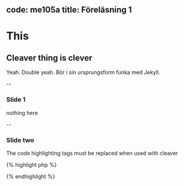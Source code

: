 

code: me105a
title: Föreläsning 1
---

# This

## Cleaver thing is clever

Yeah. Double yeah. Bör i sin ursprungsform funka med Jekyll. 

--

### Slide 1

nothing here

--

### Slide two

The code highlighting tags must be replaced when used with cleaver

{% highlight php %}
<?php
echo "hej";
?>
{% endhighlight %}
